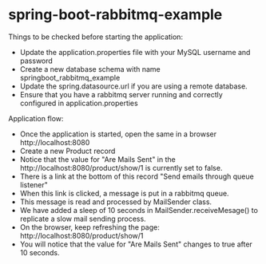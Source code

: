 # spring-boot-rabbitmq-example


Things to be checked before starting the application:

* Update the application.properties file with your MySQL username and password
* Create a new database schema with name springboot_rabbitmq_example
* Update the spring.datasource.url if you are using a remote database.
* Ensure that you have a rabbitmq server running and correctly configured in application.properties

Application flow:
 
* Once the application is started, open the same in a browser http://localhost:8080
* Create a new Product record
* Notice that the value for "Are Mails Sent" in the http://localhost:8080/product/show/1 is currently set to false.
* There is a link at the bottom of this record "Send emails through queue listener"
* When this link is clicked, a message is put in a rabbitmq queue. 
* This message is read and processed by MailSender class.
* We have added a sleep of 10 seconds in MailSender.receiveMesage() to replicate a slow mail sending process.
* On the browser, keep refreshing the page: http://localhost:8080/product/show/1 
* You will notice that the value for "Are Mails Sent" changes to true after 10 seconds. 